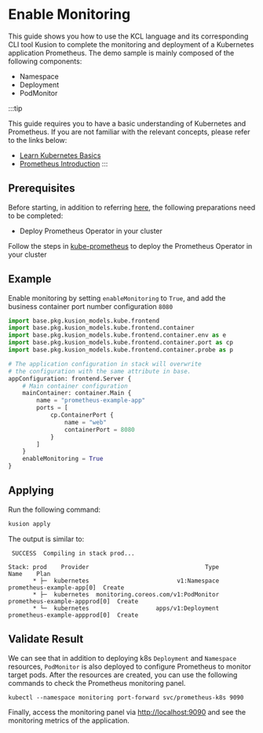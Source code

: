# Enable Monitoring

This guide shows you how to use the KCL language and its corresponding CLI tool Kusion to complete the monitoring and deployment of a Kubernetes application Prometheus.
The demo sample is mainly composed of the following components:

- Namespace
- Deployment
- PodMonitor

:::tip

This guide requires you to have a basic understanding of Kubernetes and Prometheus.
If you are not familiar with the relevant concepts, please refer to the links below:

- [Learn Kubernetes Basics](https://kubernetes.io/docs/tutorials/kubernetes-basics/)
- [Prometheus Introduction](https://prometheus.io/docs/introduction/overview/)
:::

## Prerequisites

Before starting, in addition to referring [here](/docs/user_docs/guides/working-with-k8s/deploy-server#prerequisites),
the following preparations need to be completed:

- Deploy Prometheus Operator in your cluster

Follow the steps in [kube-prometheus](https://github.com/prometheus-operator/kube-prometheus) to deploy the Prometheus Operator in your cluster

## Example

Enable monitoring by setting `enableMonitoring` to `True`, and add the business container port number configuration `8080`

```py
import base.pkg.kusion_models.kube.frontend
import base.pkg.kusion_models.kube.frontend.container
import base.pkg.kusion_models.kube.frontend.container.env as e
import base.pkg.kusion_models.kube.frontend.container.port as cp
import base.pkg.kusion_models.kube.frontend.container.probe as p

# The application configuration in stack will overwrite 
# the configuration with the same attribute in base.
appConfiguration: frontend.Server {
    # Main container configuration
    mainContainer: container.Main {
        name = "prometheus-example-app"
        ports = [
            cp.ContainerPort {
                name = "web"
                containerPort = 8080
            }
        ]
    }
    enableMonitoring = True
}
```

## Applying

Run the following command:

```bash
kusion apply
```

The output is similar to:

```
 SUCCESS  Compiling in stack prod...                                                                                                  

Stack: prod    Provider                                 Type                           Name    Plan
       * ├─  kubernetes                         v1:Namespace      prometheus-example-app[0]  Create
       * ├─  kubernetes  monitoring.coreos.com/v1:PodMonitor  prometheus-example-appprod[0]  Create
       * └─  kubernetes                   apps/v1:Deployment  prometheus-example-appprod[0]  Create
```

## Validate Result

We can see that in addition to deploying k8s `Deployment` and `Namespace` resources,
`PodMonitor` is also deployed to configure Prometheus to monitor target pods.
After the resources are created, you can use the following commands to check the Prometheus monitoring panel.

```
kubectl --namespace monitoring port-forward svc/prometheus-k8s 9090
```

Finally, access the monitoring panel via [http://localhost:9090](http://localhost:9090) and see the monitoring metrics of the application.
